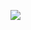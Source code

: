 ![](https://streak-stats.demolab.com?user=DECO190&locale=en&mode=daily&theme=dracula&hide_border=false&border_radius=5)<br/>
